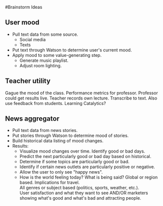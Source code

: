 #Brainstorm Ideas
## User mood
- Pull text data from some source.
    - Social media
    - Texts
- Put text through Watson to determine user's current mood.
- Apply mood to some value-generating step.
    - Generate music playlist.
    - Adjust room lighting.

## Teacher utility
Gague the mood of the class.
Performance metrics for professor. Professor could get results live.
Teacher records own lecture. Transcribe to text.
Also use feedback from students.
Learning Catalytics?

## News aggregator
- Pull text data from news stories.
- Put stories through Watson to determine mood of stories.
- Build historical data listing of mood changes.
- Results:
    - Visualize mood changes over time. Identify good or bad days.
    - Predict the next particularly good or bad day based on historical.
    - Determine if some topics are particularly good or bad.
    - Identify if certain news outlets are particularly positive or negative.
    - Allow the user to only see "happy news".
    - How is the world feeling today? What is being said?
Global or region based. Implications for travel.  
All genres or subject based (politics, sports, weather, etc.).  
User satisfaction and what they want to see AND/OR marketers showing what's good and what's bad and attracting people.